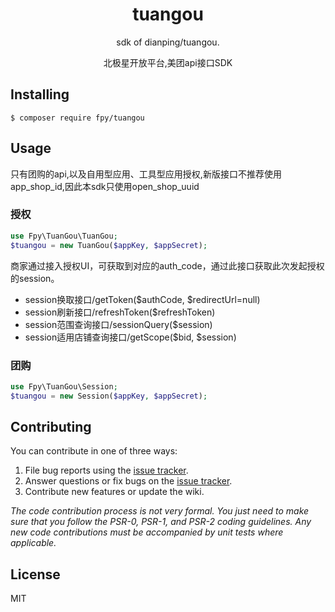 <h1 align="center"> tuangou </h1>

<p align="center"> sdk of dianping/tuangou.</p>
<p align="center"> 北极星开放平台,美团api接口SDK</p>


## Installing

```shell
$ composer require fpy/tuangou
```

## Usage

只有团购的api,以及自用型应用、工具型应用授权,新版接口不推荐使用app_shop_id,因此本sdk只使用open_shop_uuid

### 授权
```php
use Fpy\TuanGou\TuanGou;
$tuangou = new TuanGou($appKey, $appSecret);
```
商家通过接入授权UI，可获取到对应的auth_code，通过此接口获取此次发起授权的session。

- session换取接口/getToken($authCode, $redirectUrl=null)
- session刷新接口/refreshToken($refreshToken)
- session范围查询接口/sessionQuery($session)
- session适用店铺查询接口/getScope($bid, $session)

### 团购
```php
use Fpy\TuanGou\Session;
$tuangou = new Session($appKey, $appSecret);
```


## Contributing

You can contribute in one of three ways:

1. File bug reports using the [issue tracker](https://github.com/fpy/tuangou/issues).
2. Answer questions or fix bugs on the [issue tracker](https://github.com/fpy/tuangou/issues).
3. Contribute new features or update the wiki.

_The code contribution process is not very formal. You just need to make sure that you follow the PSR-0, PSR-1, and PSR-2 coding guidelines. Any new code contributions must be accompanied by unit tests where applicable._

## License

MIT